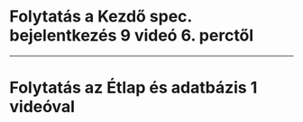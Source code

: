 ﻿# Folytatás a Kezdő spec. bejelentkezés 9 videó 6. perctől
---
# Folytatás az Étlap és adatbázis 1 videóval